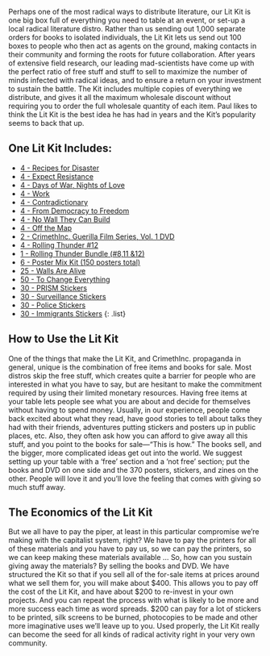 Perhaps one of the most radical ways to distribute literature, our Lit Kit is one big box full
of everything you need to table at an event, or set-up a local radical literature distro.
Rather than us sending out 1,000 separate orders for books to isolated individuals, the Lit
Kit lets us send out 100 boxes to people who then act as agents on the ground, making contacts
in their community and forming the roots for future collaboration. After years of extensive
field research, our leading mad-scientists have come up with the perfect ratio of free stuff
and stuff to sell to maximize the number of minds infected with radical ideas, and to ensure a
return on your investment to sustain the battle. The Kit includes multiple copies of
everything we distribute, and gives it all the maximum wholesale discount without requiring
you to order the full wholesale quantity of each item. Paul likes to think the Lit Kit is the
best idea he has had in years and the Kit’s popularity seems to back that up.

## One Lit Kit Includes:

- [4 - Recipes for Disaster](/books/recipes-for-disaster)
- [4 - Expect Resistance](/books/expect-resistance)
- [4 - Days of War, Nights of Love](/books/days-of-war-nights-of-love)
- [4 - Work](/books/work)
- [4 - Contradictionary](/books/contradictionary)
- [4 - From Democracy to Freedom](/books/from-democracy-to-freedom)
- [4 - No Wall They Can Build](/books/no-wall-they-can-build)
- [4 - Off the Map](/books/off-the-map)
- [2 - CrimethInc. Guerilla Film Series, Vol. 1 DVD](https://store.crimethinc.com/x/video.html)
- [4 - Rolling Thunder #12](/journals/rolling-thunder-12-spring-2015)
- [1 - Rolling Thunder Bundle (#8,11 &12)](https://store.crimethinc.com/x/journal.html)
- [6 - Poster Mix Kit (150 posters total)](https://store.crimethinc.com/x/bulk.html)
- [25 - Walls Are Alive](https://store.crimethinc.com/x/bulk.html)
- [50 - To Change Everything](https://store.crimethinc.com/x/bulk.html)
- [30 - PRISM Stickers](https://store.crimethinc.com/x/stickers.html)
- [30 - Surveillance Stickers](https://store.crimethinc.com/x/stickers.html)
- [30 - Police Stickers](https://store.crimethinc.com/x/stickers.html)
- [30 - Immigrants Stickers](https://store.crimethinc.com/x/stickers.html)
{: .list}

## How to Use the Lit Kit

One of the things that make the Lit Kit, and CrimethInc. propaganda in general, unique
is the combination of free items and books for sale. Most distros skip the free stuff,
which creates quite a barrier for people who are interested in what you have to say,
but are hesitant to make the commitment required by using their limited monetary
resources. Having free items at your table lets people see what you are about and
decide for themselves without having to spend money. Usually, in our experience,
people come back excited about what they read, have good stories to tell about talks
they had with their friends, adventures putting stickers and posters up in public
places, etc. Also, they often ask how you can afford to give away all this stuff, and
you point to the books for sale—“This is how.” The books sell, and the bigger, more
complicated ideas get out into the world. We suggest setting up your table with a
‘free’ section and a ‘not free’ section; put the books and DVD on one side and the 370
posters, stickers, and zines on the other. People will love it and you’ll love the
feeling that comes with giving so much stuff away.

## The Economics of the Lit Kit

But we all have to pay the piper, at least in this particular compromise we’re making
with the capitalist system, right? We have to pay the printers for all of these
materials and you have to pay us, so we can pay the printers, so we can keep making
these materials available … So, how can you sustain giving away the materials? By
selling the books and DVD. We have structured the Kit so that if you sell all of the
for-sale items at prices around what we sell them for, you will make about $400. This
allows you to pay off the cost of the Lit Kit, and have about $200 to re-invest in
your own projects. And you can repeat the process with what is likely to be more and
more success each time as word spreads. $200 can pay for a lot of stickers to be
printed, silk screens to be burned, photocopies to be made and other more imaginative
uses we’ll leave up to you. Used properly, the Lit Kit really can become the seed for
all kinds of radical activity right in your very own community.
